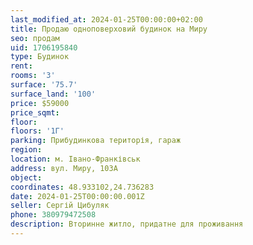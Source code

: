 ```yaml
---
last_modified_at: 2024-01-25T00:00:00+02:00
title: Продаю одноповерховий будинок на Миру
seo: продам
uid: 1706195840
type: Будинок
rent:
rooms: '3'
surface: '75.7'
surface_land: '100'
price: $59000
price_sqmt:
floor:
floors: '1Г'
parking: Прибудинкова територія, гараж
region:
location: м. Івано-Франківськ
address: вул. Миру, 103А
object:
coordinates: 48.933102,24.736283
date: 2024-01-25T00:00:00.001Z
seller: Сергій Цибуляк
phone: 380979472508
description: Вторинне житло, придатне для проживання
---
```

